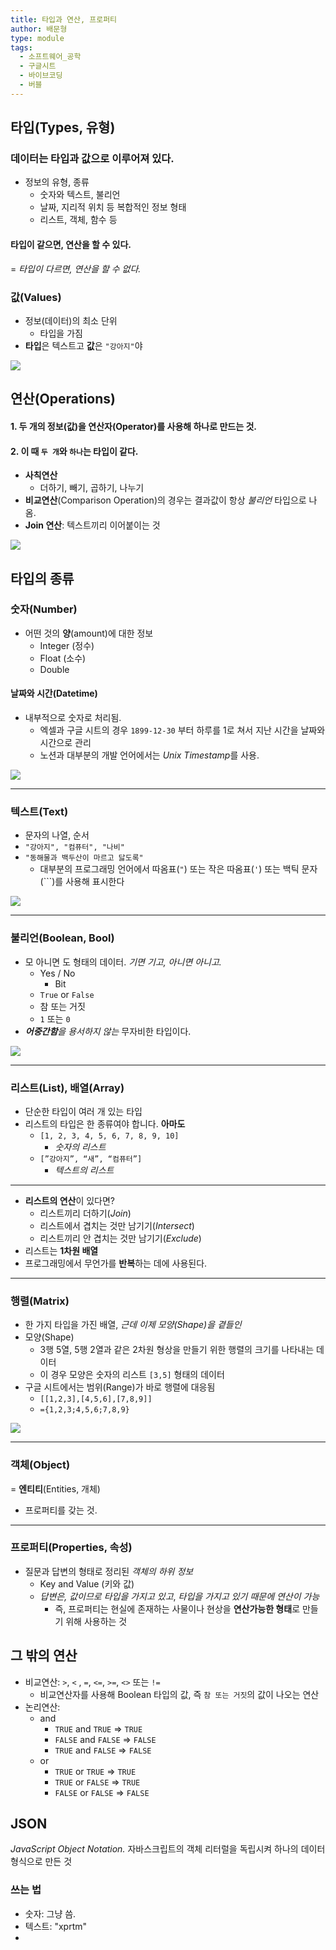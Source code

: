 ```yaml
---
title: 타입과 연산, 프로퍼티
author: 배문형
type: module
tags:
  - 소프트웨어_공학
  - 구글시트
  - 바이브코딩
  - 버블
---
```


## 타입(Types, 유형)

### 데이터는 타입과 값으로 이루어져 있다.

- 정보의 유형, 종류
    - 숫자와 텍스트, 불리언
    - 날짜, 지리적 위치 등 복합적인 정보 형태
    - 리스트, 객체, 함수 등

#### 타입이 같으면, 연산을 할 수 있다.

= *타입이 다르면, 연산을 할 수 없다.*

### 값(Values)

- 정보(데이터)의 최소 단위
    - 타입을 가짐
- **타입**은 텍스트고 **값**은 `"강아지"`야

![](../attachments/types-types.png)

## 연산(Operations)

#### 1. 두 개의 정보(값)을 연산자(Operator)를 사용해 하나로 만드는 것.
#### 2. 이 때 `두 개`와 `하나`는 타입이 같다.

- **사칙연산**
	- 더하기, 빼기, 곱하기, 나누기
- **비교연산**(Comparison Operation)의 경우는 결과값이 항상 *불리언* 타입으로 나옴.
- **Join 연산**: 텍스트끼리 이어붙이는 것

![](../attachments/types-operation.png)

## 타입의 종류

### 숫자(Number)

- 어떤 것의 **양**(amount)에 대한 정보
	- Integer (정수)
	- Float (소수)
	- Double

#### 날짜와 시간(Datetime)

- 내부적으로 숫자로 처리됨.
	- 엑셀과 구글 시트의 경우 `1899-12-30` 부터 하루를 1로 쳐서 지난 시간을 날짜와 시간으로 관리
	- 노션과 대부분의 개발 언어에서는 *Unix Timestamp*를 사용.

![](../attachments/types-numbers.png)

---

### 텍스트(Text)

- 문자의 나열, 순서
- `"강아지", "컴퓨터", "나비"`
- `"동해물과 백두산이 마르고 닳도록"`
	- 대부분의 프로그래밍 언어에서 따옴표(`"`) 또는 작은 따옴표(`'`) 또는 백틱 문자(`\``)를 사용해 표시한다

![](../attachments/types-string.png)

---

### 불리언(Boolean, Bool)

- 모 아니면 도 형태의 데이터. *기면 기고, 아니면 아니고.*
	- Yes / No
		- Bit
	- `True` or `False`
	- 참 또는 거짓
	- `1` 또는 `0`
- _**어중간함**을 용서하지 않는_ 무자비한 타입이다.

![](../attachments/types-boolean.png)

---

### 리스트(List), 배열(Array)

- 단순한 타입이 여러 개 있는 타입
- 리스트의 타입은 한 종류여야 합니다. **아마도**
	- `[1, 2, 3, 4, 5, 6, 7, 8, 9, 10]`
		- *숫자의 리스트*
	- `[”강아지”, “새”, “컴퓨터”]`
		- *텍스트의 리스트*

***

- **리스트의 연산**이 있다면?
	- 리스트끼리 더하기(*Join*)
	- 리스트에서 겹치는 것만 남기기(*Intersect*)
	- 리스트끼리 안 겹치는 것만 남기기(*Exclude*)
- 리스트는 **1차원 배열**
- 프로그래밍에서 무언가를 **반복**하는 데에 사용된다.

---

### 행렬(Matrix)

- 한 가지 타입을 가진 배열, *근데 이제 모양(Shape)을 곁들인*
- 모양(Shape)
	- 3행 5열, 5행 2열과 같은 2차원 형상을 만들기 위한 행렬의 크기를 나타내는 데이터
	- 이 경우 모양은 숫자의 리스트 `[3,5]` 형태의 데이터
- 구글 시트에서는 범위(Range)가 바로 행렬에 대응됨
	- `[[1,2,3],[4,5,6],[7,8,9]]`
	- `={1,2,3;4,5,6;7,8,9}`

![](../attachments/types-matrix.png)

---

### **객체**(Object)

= **엔티티**(Entities, 개체)
- 프로퍼티를 갖는 것.

***

### 프로퍼티(Properties, 속성)

- 질문과 답변의 형태로 정리된 *객체의 하위 정보*
    - Key and Value (키와 값)
	- *답변은, 값이므로 타입을 가지고 있고*, *타입을 가지고 있기 때문에 연산이 가능*
		- 즉, 프로퍼티는 현실에 존재하는 사물이나 현상을 **연산가능한 형태**로 만들기 위해 사용하는 것

## 그 밖의 연산

- 비교연산: `>`, `<` , `=`, `<=`, `>=`, `<>` 또는 `!=`
	- 비교연산자를 사용해 Boolean 타입의 값, 즉 `참 또는 거짓`의 값이 나오는 연산
- 논리연산:
	- and
		- `TRUE` and `TRUE` => `TRUE`
		- `FALSE` and `FALSE` => `FALSE`
		- `TRUE` and `FALSE` => `FALSE`
	- or
		- `TRUE` or `TRUE` => `TRUE`
		- `TRUE` or `FALSE` => `TRUE`
		- `FALSE` or `FALSE` => `FALSE`

## JSON

*JavaScript Object Notation.* 자바스크립트의 객체 리터럴을 독립시켜 하나의 데이터 형식으로 만든 것

### 쓰는 법

- 숫자: 그냥 씀.
- 텍스트: "xprtm"
- 